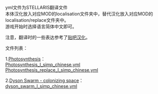 yml文件为STELLARIS翻译文件  
本体汉化放入对应MOD的localisation文件夹中，替代汉化放入对应MOD的localisation/replace文件夹中。  
游戏开始时选择语言简体中文即可。  

注意，翻译时的一些表达参考了[贴吧汉化](https://steamcommunity.com/sharedfiles/filedetails/?id=683409704  "Steam创意工坊")。  

文件列表：

1.[Photosynthesis](https://steamcommunity.com/sharedfiles/filedetails/?id=1903626314  "Steam创意工坊")：  
  [Photosynthesis_l_simp_chinese.yml](/Photosynthesis_l_simp_chinese.yml)    
  [Photosynthesis_replace_l_simp_chinese.yml](/Photosynthesis_replace_l_simp_chinese.yml)  
  
2.[Dyson Swarm - colonizing space](https://steamcommunity.com/sharedfiles/filedetails/?id=1624127196  "Steam创意工坊")：  
  [dyson_swarm_l_simp_chinese.yml](/dyson_swarm_l_simp_chinese.yml) 

